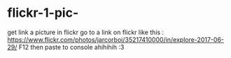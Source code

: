 # flickr-1-pic-
get link a picture in flickr
go to a link on flickr like this : https://www.flickr.com/photos/jarcorboi/35217410000/in/explore-2017-06-29/
F12 then paste to console ahihihih :3
